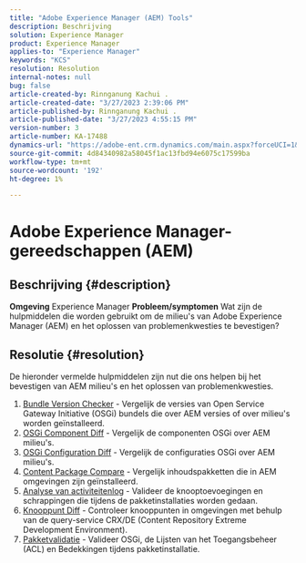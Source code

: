 ```yaml
---
title: "Adobe Experience Manager (AEM) Tools"
description: Beschrijving
solution: Experience Manager
product: Experience Manager
applies-to: "Experience Manager"
keywords: "KCS"
resolution: Resolution
internal-notes: null
bug: false
article-created-by: Rinnganung Kachui .
article-created-date: "3/27/2023 2:39:06 PM"
article-published-by: Rinnganung Kachui .
article-published-date: "3/27/2023 4:55:15 PM"
version-number: 3
article-number: KA-17488
dynamics-url: "https://adobe-ent.crm.dynamics.com/main.aspx?forceUCI=1&pagetype=entityrecord&etn=knowledgearticle&id=2d9db91c-adcc-ed11-b597-6045bd0065b6"
source-git-commit: 4d84340982a58045f1ac13fbd94e6075c17599ba
workflow-type: tm+mt
source-wordcount: '192'
ht-degree: 1%

---
```


# Adobe Experience Manager-gereedschappen (AEM)

## Beschrijving {#description}

<b>Omgeving</b>
Experience Manager
<b>Probleem/symptomen</b>
Wat zijn de hulpmiddelen die worden gebruikt om de milieu&#39;s van Adobe Experience Manager (AEM) en het oplossen van problemenkwesties te bevestigen?


## Resolutie {#resolution}

De hieronder vermelde hulpmiddelen zijn nut die ons helpen bij het bevestigen van AEM milieu&#39;s en het oplossen van problemenkwesties.<br>
1. [Bundle Version Checker](https://experienceleague.adobe.com/docs/experience-cloud-kcs/kbarticles/KA-17501.html?lang=en) - Vergelijk de versies van Open Service Gateway Initiative (OSGi) bundels die over AEM versies of over milieu&#39;s worden geïnstalleerd.
2. [OSGi Component Diff](https://helpx.adobe.com/experience-manager/kb/tools/osgi-component-diff.html) - Vergelijk de componenten OSGi over AEM milieu&#39;s.
3. [OSGi Configuration Diff](https://helpx.adobe.com/experience-manager/kb/tools/osgi-configuration-diff.html) - Vergelijk de configuraties OSGi over AEM milieu&#39;s.
4. [Content Package Compare](https://helpx.adobe.com/experience-manager/kb/tools/content-package-comparator.html) - Vergelijk inhoudspakketten die in AEM omgevingen zijn geïnstalleerd.
5. [Analyse van activiteitenlog](https://helpx.adobe.com/experience-manager/kb/tools/activity-log-analyzer.html) - Valideer de knooptoevoegingen en schrappingen die tijdens de pakketinstallaties worden gedaan.
6. [Knooppunt Diff](https://helpx.adobe.com/experience-manager/kb/tools/aem-node-diff.html) - Controleer knooppunten in omgevingen met behulp van de query-service CRX/DE (Content Repository Extreme Development Environment).
7. [Pakketvalidatie](https://helpx.adobe.com/experience-manager/6-4/sites/administering/using/package-manager.html#ValidatingPackages) - Valideer OSGi, de Lijsten van het Toegangsbeheer (ACL) en Bedekkingen tijdens pakketinstallatie.


